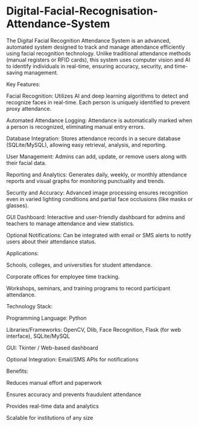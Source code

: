 # Digital-Facial-Recognisation-Attendance-System


The Digital Facial Recognition Attendance System is an advanced, automated system designed to track and manage attendance efficiently using facial recognition technology. Unlike traditional attendance methods (manual registers or RFID cards), this system uses computer vision and AI to identify individuals in real-time, ensuring accuracy, security, and time-saving management.

Key Features:

Facial Recognition: Utilizes AI and deep learning algorithms to detect and recognize faces in real-time. Each person is uniquely identified to prevent proxy attendance.

Automated Attendance Logging: Attendance is automatically marked when a person is recognized, eliminating manual entry errors.

Database Integration: Stores attendance records in a secure database (SQLite/MySQL), allowing easy retrieval, analysis, and reporting.

User Management: Admins can add, update, or remove users along with their facial data.

Reporting and Analytics: Generates daily, weekly, or monthly attendance reports and visual graphs for monitoring punctuality and trends.

Security and Accuracy: Advanced image processing ensures recognition even in varied lighting conditions and partial face occlusions (like masks or glasses).

GUI Dashboard: Interactive and user-friendly dashboard for admins and teachers to manage attendance and view statistics.

Optional Notifications: Can be integrated with email or SMS alerts to notify users about their attendance status.

Applications:

Schools, colleges, and universities for student attendance.

Corporate offices for employee time tracking.

Workshops, seminars, and training programs to record participant attendance.

Technology Stack:

Programming Language: Python

Libraries/Frameworks: OpenCV, Dlib, Face Recognition, Flask (for web interface), SQLite/MySQL

GUI: Tkinter / Web-based dashboard

Optional Integration: Email/SMS APIs for notifications

Benefits:

Reduces manual effort and paperwork

Ensures accuracy and prevents fraudulent attendance

Provides real-time data and analytics

Scalable for institutions of any size
